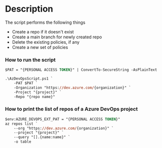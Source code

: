 # Description

The script performs the following things

 - Create a repo if it doesn't exist
 - Create a main branch for newly created repo
 - Delete the existing policies, if any
 - Create a new set of policies

### How to run the script

```ps
$PAT = "{PERSONAL ACCESS TOKEN}" | ConvertTo-SecureString -AsPlainText -Force

.\AzDevOpsScript.ps1 `
    -PAT $PAT `
    -Organization "https://dev.azure.com/{organization}" `
    -Project "{project}" `
    -Repo "{repo name}"
```

### How to print the list of repos of a Azure DevOps project

```ps
$env:AZURE_DEVOPS_EXT_PAT = "{PERSONAL ACCESS TOKEN}"
az repos list `
    --org "https://dev.azure.com/{organization}" `
    --project "{project}" `
    --query "[].{name:name}" `
    -o table
```
